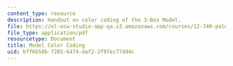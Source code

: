 ```yaml
---
content_type: resource
description: Handout on color coding of the 3-Box Model.
file: https://ol-ocw-studio-app-qa.s3.amazonaws.com/courses/12-740-paleoceanography-spring-2008/bff6b58b72856474daf22f97ec77dd4c_modelcolorcoding.pdf
file_type: application/pdf
resourcetype: Document
title: Model Color Coding
uid: bff6b58b-7285-6474-daf2-2f97ec77dd4c
---
```

